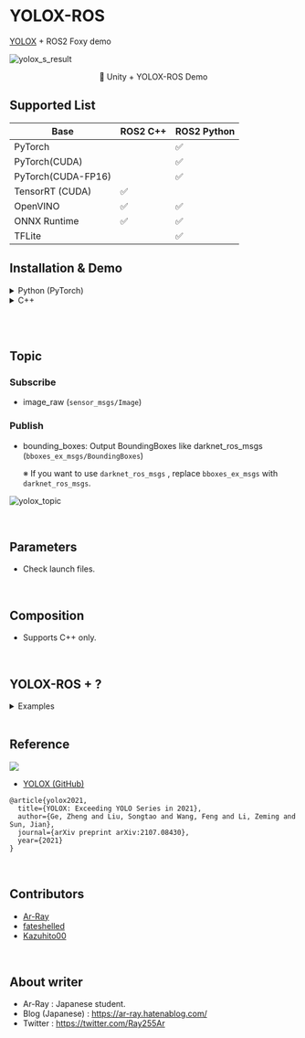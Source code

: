 # YOLOX-ROS

[YOLOX](https://github.com/Megvii-BaseDetection/YOLOX) + ROS2 Foxy demo

![yolox_s_result](https://github.com/Ar-Ray-code/RenderTexture2ROS2Image/blob/main/images_for_readme/unity-demo.gif?raw=true)

<div align="center">🔼 Unity + YOLOX-ROS Demo</div>

## Supported List

| Base            | ROS2 C++ | ROS2 Python |
| --------------- | -------- | ----------- |
| PyTorch         |           | ✅           |
| PyTorch(CUDA)   |           | ✅           |
| PyTorch(CUDA-FP16) |           | ✅           |
| TensorRT (CUDA) |  ✅       |              |
| OpenVINO        |  ✅       | ✅           |
| ONNX Runtime    |  ✅       | ✅           |
| TFLite          |           | ✅           |

<!-- ### Raspberry Pi4 🍓 + NCS2 + YOLOX-ROS

Good news for studets❗🍓

Check [GitHub Wiki](https://github.com/Ar-Ray-code/YOLOX-ROS/wiki/YOLOX-ROS---Raspbian-(NCS2)) to try YOLOX-ROS. -->

## Installation & Demo
<details>
<summary>Python (PyTorch)</summary>

## Requirements

- ROS2 Foxy
- OpenCV 4
- Python 3.8 (Ubuntu 20.04 Default)
- PyTorch >= v1.7
- [YOLOX v0.3.0](https://github.com/Megvii-BaseDetection/YOLOX)
- [bbox_ex_msgs](https://github.com/Ar-Ray-code/bbox_ex_msgs)

## Installation

Install the dependent packages based on all tutorials.

### STEP 1 : Download from GitHub

```bash
mkdir -p ~/ros2_ws/src
cd ~/ros2_ws/src
git clone https://github.com/Ar-Ray-code/yolox_ros.git --recursive
```

### STEP 2 : YOLOX Installation (yolox_ros_py)

```bash
pip3 install yolox
```

### STEP 3 : Install YOLOX-ROS

```bash
source /opt/ros/foxy/setup.bash
sudo apt install ros-foxy-v4l2-camera
# source /opt/intel/openvino_2021/bin/setupvars.sh # <- Using OpenVINO
colcon build --symlink-install # weights (YOLOX-Nano) files will be installed automatically.
```

**Automatic download weights**

- yolox_nano.onnx by [Megvii-BaseDetection/YOLOX](https://github.com/Megvii-BaseDetection/YOLOX)
- yolox_nano.pth by [Megvii-BaseDetection/YOLOX](https://github.com/Megvii-BaseDetection/YOLOX)
- model.onnx by [Kazuhito00](https://github.com/Kazuhito00/Person-Detection-using-RaspberryPi-CPU)
- model.tflite by [Kazuhito00](https://github.com/Kazuhito00/Person-Detection-using-RaspberryPi-CPU)

### (Step 3) Using CUDA

If you have NVIDIA Graphics, you can run YOLOX-ROS on GPU.

**Additional installing lists**

- NVIDIA Graphics Driver
- CUDA toolkit (11.0)
- torch+cuda

```bash
source /opt/ros/foxy/setup.bash
sudo apt install ros-foxy-v4l2-camera
colcon build --symlink-install # weights (YOLOX-Nano) files will be installed automatically.
```

### Step : Demo

Connect your web camera.

```bash
source /opt/ros/foxy/setup.bash
source ~/ros2_ws/install/local_setup.bash
ros2 launch yolox_ros_py yolox_nano_cpu.launch.py # <- CPU (PyTorch)
# ros2 launch yolox_ros_py yolox_nano.launch.py # <- GPU (PyTorch)
# ros2 launch yolox_ros_py yolox_nano_onnx.launch.py # <- ONNXRuntime

# OpenVINO -------------------------------------
# source /opt/intel/openvino_2021/bin/setupvars.sh
# ros2 launch yolox_ros_py yolox_nano_openvino.launch.py
```

</details>

<details>
<summary>C++</summary>

Check [this URL](./yolox_ros_cpp/README.md).

</details>

<br></br>

## Topic

### Subscribe

- image_raw (`sensor_msgs/Image`)

### Publish

<!-- - yolox/image_raw : Resized image (`sensor_msgs/Image`) -->

- bounding_boxes: Output BoundingBoxes like darknet_ros_msgs (`bboxes_ex_msgs/BoundingBoxes`)

  ※ If you want to use `darknet_ros_msgs` , replace `bboxes_ex_msgs` with `darknet_ros_msgs`.

![yolox_topic](images_for_readme/yolox_topic.png)

<br>

## Parameters 

- Check launch files.

<br>

## Composition

- Supports C++ only.

<br>

## YOLOX-ROS + ?

<details>
<summary>Examples</summary>

### Web Camera (v4l2-camera)

- [yolox_nano_onnx.launch.py](./yolox_ros_py/launch/yolox_nano_onnx_camera.launch.py)

```bash
ros2 launch yolox_ros_py yolox_nano_onnx.launch.py video_device:=/dev/video0
```

![](./images_for_readme/yolox_webcam.png)

### Unity

- [Ar-Ray-code/RenderTexture2ROS2Image](https://github.com/Ar-Ray-code/RenderTexture2ROS2Image)

![yolox_s_result](https://github.com/Ar-Ray-code/RenderTexture2ROS2Image/blob/main/images_for_readme/unity-demo.gif?raw=true)

### Gazebo

- [yolox_nano_onnx_gazebo.launch.py](./yolox_ros_py/launch/yolox_nano_onnx_gazebo.launch.py)

```bash
ros2 launch yolox_ros_py yolox_nano_onnx_gazebo.launch.py
```

![](./images_for_readme/gazebo.png)

### YouTube

- [yolox_nano_onnx_youtube.launch.py](./yolox_ros_py/launch/yolox_nano_onnx_youtube.launch.py)
- [Ar-Ray-code/YouTube-publisher-ROS2](https://github.com/Ar-Ray-code/YouTube-publisher-ROS2)

```bash
# git clone https://github.com/Ar-Ray-code/YOLOX-ROS.git --recursive
vcs import . < YOLOX-ROS/youtube-publisher.repos
pip3 install -r YOLOX-ROS/requirements.txt
pip3 install -r YouTube-publisher-ROS2/requirements.txt
cd ..
colcon build --symlink-install --pacakges-select yolox_ros_py bboxes_ex_msgs youtube_publisher
source install/setup.bash

# run launch.py
ros2 launch yolox_ros_py yolox_nano_onnx_youtube.launch.py
```

![](./images_for_readme/yolox_ydl.png)

</details>

<br>

## Reference

![](https://raw.githubusercontent.com/Megvii-BaseDetection/YOLOX/main/assets/logo.png)

- [YOLOX (GitHub)](https://github.com/Megvii-BaseDetection/YOLOX)

```
@article{yolox2021,
  title={YOLOX: Exceeding YOLO Series in 2021},
  author={Ge, Zheng and Liu, Songtao and Wang, Feng and Li, Zeming and Sun, Jian},
  journal={arXiv preprint arXiv:2107.08430},
  year={2021}
}
```

<br>

## Contributors
- [Ar-Ray](https://github.com/Ar-Ray-code)
- [fateshelled](https://github.com/fateshelled)
- [Kazuhito00](https://github.com/Kazuhito00)

<br>

## About writer

- Ar-Ray : Japanese student.
- Blog (Japanese) : https://ar-ray.hatenablog.com/
- Twitter : https://twitter.com/Ray255Ar
